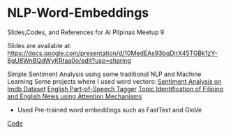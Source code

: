 <h1>NLP-Word-Embeddings</h1>

Slides,Codes, and References for AI Pilpinas Meetup 9

Slides are available at:
https://docs.google.com/presentation/d/10MedEAs93bqDjrX45TGBk1zY-8gU8WnBQdWyKRtaa0o/edit?usp=sharing

Simple Sentiment Analysis using some traditional NLP and Machine Learning
Some projects where I used word vectors:
[Sentiment Analysis on Imdb Dataset](https://github.com/JstnClmnt/NLP-Reporting-Prelims-Sentiment-Analysis)
[English Part-of-Speech Tagger](https://github.com/JstnClmnt/NLP-POS-Tagger)
[Topic Identification of Filipino and English News using Attention Mechanisms](https://github.com/JstnClmnt/NLP-News-Classification)
  * Used Pre-trained word embeddings such as FastText and GloVe 
  
[Code](https://colab.research.google.com/drive/1SfKaeji4i1SbSttFUFq5Zg_cZ5hCK4lG)


